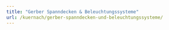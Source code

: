 ```yaml
---
title: "Gerber Spanndecken & Beleuchtungssysteme"
url: /kuernach/gerber-spanndecken-und-beleuchtungssysteme/
---
```

